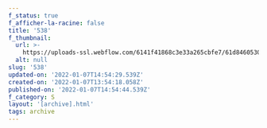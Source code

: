 ```yaml
---
f_status: true
f_afficher-la-racine: false
title: '538'
f_thumbnail:
  url: >-
    https://uploads-ssl.webflow.com/6141f41868c3e33a265cbfe7/61d84605306050654e50069a_538.jpg
  alt: null
slug: '538'
updated-on: '2022-01-07T14:54:29.539Z'
created-on: '2022-01-07T13:54:18.058Z'
published-on: '2022-01-07T14:54:44.539Z'
f_category: S
layout: '[archive].html'
tags: archive
---
```



